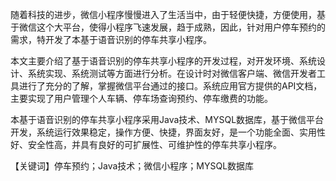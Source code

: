 随着科技的进步，微信小程序慢慢进入了生活当中，由于轻便快捷，方便使用，基于微信这个大平台，使得小程序飞速发展，趋于成熟，因此，针对用户停车预约的需求，特开发了本基于语音识别的停车共享小程序。

本文主要介绍了基于语音识别的停车共享小程序的开发过程，对开发环境、系统设计、系统实现、系统测试等方面进行分析。在设计时对微信客户端、微信开发者工具进行了充分的了解，掌握微信平台通过的接口。系统应用官方提供的API文档，主要实现了用户管理个人车辆、停车场查询预约、停车缴费的功能。

本基于语音识别的停车共享小程序采用Java技术、MYSQL数据库，基于微信平台开发，系统运行效果稳定，操作方便、快捷，界面友好，是一个功能全面、实用性好、安全性高，并具有良好的可扩展性、可维护性的停车共享小程序。

【关键词】停车预约；Java技术；微信小程序；MYSQL数据库
